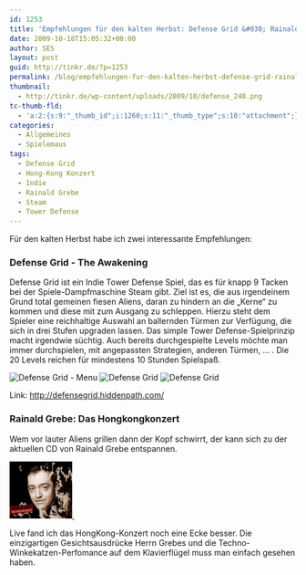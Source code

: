 ```yaml
---
id: 1253
title: 'Empfehlungen für den kalten Herbst: Defense Grid &#038; Rainald Grebe'
date: 2009-10-18T15:05:32+00:00
author: SES
layout: post
guid: http://tinkr.de/?p=1253
permalink: /blog/empfehlungen-fur-den-kalten-herbst-defense-grid-rainald-grebe/
thumbnail:
  - http://tinkr.de/wp-content/uploads/2009/10/defense_240.png
tc-thumb-fld:
  - 'a:2:{s:9:"_thumb_id";i:1260;s:11:"_thumb_type";s:10:"attachment";}'
categories:
  - Allgemeines
  - Spielemaus
tags:
  - Defense Grid
  - Hong-Kong Konzert
  - Indie
  - Rainald Grebe
  - Steam
  - Tower Defense
---
```

Für den kalten Herbst habe ich zwei interessante Empfehlungen:

### Defense Grid - The Awakening

Defense Grid ist ein Indie Tower Defense Spiel, das es für knapp 9 Tacken bei der Spiele-Dampfmaschine Steam gibt. Ziel ist es, die aus irgendeinem Grund total gemeinen fiesen Aliens, daran zu hindern an die &#8222;Kerne&#8220; zu kommen und diese mit zum Ausgang zu schleppen. Hierzu steht dem Spieler eine reichhaltige Auswahl an ballernden Türmen zur Verfügung, die sich in drei Stufen upgraden lassen.
Das simple Tower Defense-Spielprinzip macht irgendwie süchtig. Auch bereits durchgespielte Levels möchte man immer durchspielen, mit angepassten Strategien, anderen Türmen, &#8230; .
Die 20 Levels reichen für mindestens 10 Stunden Spielspaß.

<img loading="lazy" src="/assets/2009/10/defense_g0.png" alt="Defense Grid - Menu" title="Defense Grid - Menu" width="606" height="379" class="alignnone size-full wp-image-1255" srcset="/assets/2009/10/defense_g0.png 606w, /assets/2009/10/defense_g0-300x187.png 300w" sizes="(max-width: 606px) 100vw, 606px" />
<img loading="lazy" src="/assets/2009/10/defense_g1.png" alt="Defense Grid" title="Defense Grid" width="606" height="379" class="alignnone size-full wp-image-1256" srcset="/assets/2009/10/defense_g1.png 606w, /assets/2009/10/defense_g1-300x187.png 300w" sizes="(max-width: 606px) 100vw, 606px" />
<img loading="lazy" src="/assets/2009/10/defense_g2.png" alt="Defense Grid" title="Defense Grid" width="606" height="379" class="alignnone size-full wp-image-1257" srcset="/assets/2009/10/defense_g2.png 606w, /assets/2009/10/defense_g2-300x187.png 300w" sizes="(max-width: 606px) 100vw, 606px" />

Link: <http://defensegrid.hiddenpath.com/>

### Rainald Grebe: Das Hongkongkonzert

Wem vor lauter Aliens grillen dann der Kopf schwirrt, der kann sich zu der aktuellen CD von Rainald Grebe entspannen.

[
<img loading="lazy" src="/assets/2009/10/grebe_hk.jpg" alt="Rainald Grebe: Das Hongkongkonzert" title="Rainald Grebe: Das Hongkongkonzert" width="110" height="100" class="alignnone size-full wp-image-1254" />
](http://www.amazon.de/gp/product/B002I9H8WE?ie=UTF8&tag=zipfeblog-21&linkCode=as2&camp=1638&creative=19454&creativeASIN=B002I9H8WE)<img loading="lazy" src="http://www.assoc-amazon.de/e/ir?t=zipfeblog-21&#038;l=as2&#038;o=3&#038;a=B002I9H8WE" width="1" height="1" border="0" alt="" style="border:none !important; margin:0px !important;" />

Live fand ich das HongKong-Konzert noch eine Ecke besser. Die einzigartigen Gesichtsausdrücke Herrn Grebes und die Techno-Winkekatzen-Perfomance auf dem Klavierflügel muss man einfach gesehen haben.
